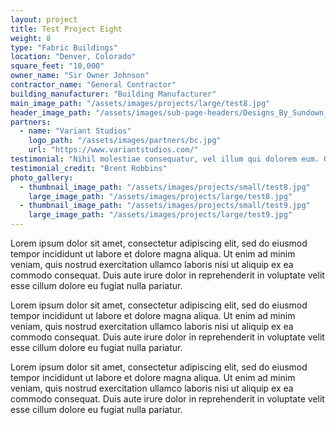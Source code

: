 ```yaml
---
layout: project
title: Test Project Eight
weight: 8
type: "Fabric Buildings"
location: "Denver, Colorado"
square_feet: "10,000"
owner_name: "Sir Owner Johnson"
contractor_name: "General Contractor"
building_manufacturer: "Building Manufacturer"
main_image_path: "/assets/images/projects/large/test8.jpg"
header_image_path: "/assets/images/sub-page-headers/Designs_By_Sundown_View.jpg"
partners:
  - name: "Variant Studios"
    logo_path: "/assets/images/partners/bc.jpg"
    url: "https://www.variantstudios.com/"
testimonial: "Nihil molestiae consequatur, vel illum qui dolorem eum. Qui officia deserunt mollit anim id est laborum. Et iusto odio dignissimos ducimus qui blanditiis praesentium voluptatum deleniti atque."
testimonial_credit: "Brent Robbins"
photo_gallery:
  - thumbnail_image_path: "/assets/images/projects/small/test8.jpg"
    large_image_path: "/assets/images/projects/large/test8.jpg"
  - thumbnail_image_path: "/assets/images/projects/small/test9.jpg"
    large_image_path: "/assets/images/projects/large/test9.jpg"
---
```


Lorem ipsum dolor sit amet, consectetur adipiscing elit, sed do eiusmod tempor incididunt ut labore et dolore magna aliqua. Ut enim ad minim veniam, quis nostrud exercitation ullamco laboris nisi ut aliquip ex ea commodo consequat. Duis aute irure dolor in reprehenderit in voluptate velit esse cillum dolore eu fugiat nulla pariatur.

Lorem ipsum dolor sit amet, consectetur adipiscing elit, sed do eiusmod tempor incididunt ut labore et dolore magna aliqua. Ut enim ad minim veniam, quis nostrud exercitation ullamco laboris nisi ut aliquip ex ea commodo consequat. Duis aute irure dolor in reprehenderit in voluptate velit esse cillum dolore eu fugiat nulla pariatur.

Lorem ipsum dolor sit amet, consectetur adipiscing elit, sed do eiusmod tempor incididunt ut labore et dolore magna aliqua. Ut enim ad minim veniam, quis nostrud exercitation ullamco laboris nisi ut aliquip ex ea commodo consequat. Duis aute irure dolor in reprehenderit in voluptate velit esse cillum dolore eu fugiat nulla pariatur.
